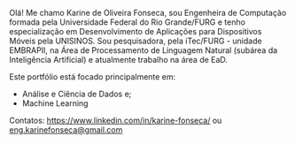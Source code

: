 Olá! Me chamo Karine de Oliveira Fonseca, sou Engenheira de Computação formada pela Universidade Federal do Rio Grande/FURG e tenho especialização em Desenvolvimento de Aplicações para Dispositivos Móveis pela UNISINOS. 
Sou pesquisadora, pela iTec/FURG - unidade EMBRAPII, na Área de Processamento de Linguagem Natural (subárea da Inteligência Artificial) e atualmente trabalho na área de EaD.

Este portfólio está focado principalmente em:

- Análise e Ciência de Dados e;
- Machine Learning

Contatos: https://www.linkedin.com/in/karine-fonseca/ ou eng.karinefonseca@gmail.com

<!---
karinefonseca/karinefonseca is a ✨ special ✨ repository because its `README.md` (this file) appears on your GitHub profile.
You can click the Preview link to take a look at your changes.
--->

